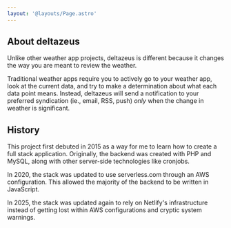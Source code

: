 ```yaml
---
layout: '@layouts/Page.astro'
---
```


## About deltazeus

Unlike other weather app projects, deltazeus is different because it changes the way you are meant to review the weather.

Traditional weather apps require you to actively go to your weather app, look at the current data, and try to make a determination about what each data point means. Instead, deltazeus will send a notification to your preferred syndication (ie., email, RSS, push) _only_ when the change in weather is significant.

## History

This project first debuted in 2015 as a way for me to learn how to create a full stack application. Originally, the backend was created with PHP and MySQL, along with other server-side technologies like cronjobs.

In 2020, the stack was updated to use serverless.com through an AWS configuration. This allowed the majority of the backend to be written in JavaScript.

In 2025, the stack was updated again to rely on Netlify's infrastructure instead of getting lost within AWS configurations and cryptic system warnings.
